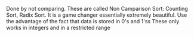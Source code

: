 Done by not comparing. These are called Non Camparison Sort: Counting Sort, Radix Sort.
It is a game changer essentially extremely beautiful. Use the advantage of the fact that data is stored in 0's and 1'ss
These only works in integers and in a restricted range
